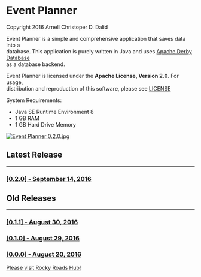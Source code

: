# Event Planner
Copyright 2016 Arnell Christoper D. Dalid  

Event Planner is a simple and comprehensive application that saves data into a  
database. This application is purely written in Java and uses [Apache Derby Database](https://db.apache.org/derby/)  
as a database backend.  

Event Planner is licensed under the **Apache License, Version 2.0**. For usage,  
distribution and reproduction of this software, please see [LICENSE](http://www.apache.org/licenses/LICENSE-2.0)  

System Requirements:  
- Java SE Runtime Environment 8  
- 1 GB RAM  
- 1 GB Hard Drive Memory

[![Event Planner 0.2.0.jpg](https://s5.postimg.org/5msv9kcg7/Event_Planner_0_2_0.jpg)](https://postimg.org/image/ehtpk318j/)

## Latest Release  
-----------------------------------------------------------------------------------------------------------
### [\[0.2.0\] - September 14, 2016](https://github.com/rockyroadshub/event-planner/releases/tag/0.2.0)  


## Old Releases  
-----------------------------------------------------------------------------------------------------------
### [\[0.1.1\] - August 30, 2016](https://github.com/rockyroadshub/event-planner/releases/tag/0.1.1)  
### [\[0.1.0\] - August 29, 2016](https://github.com/rockyroadshub/event-planner/releases/tag/0.1.0)  
### [\[0.0.0\] - August 20, 2016](https://github.com/rockyroadshub/event-planner/releases/tag/0.0.0)  

[Please visit Rocky Roads Hub!](https://rockyroadshub.wordpress.com)
